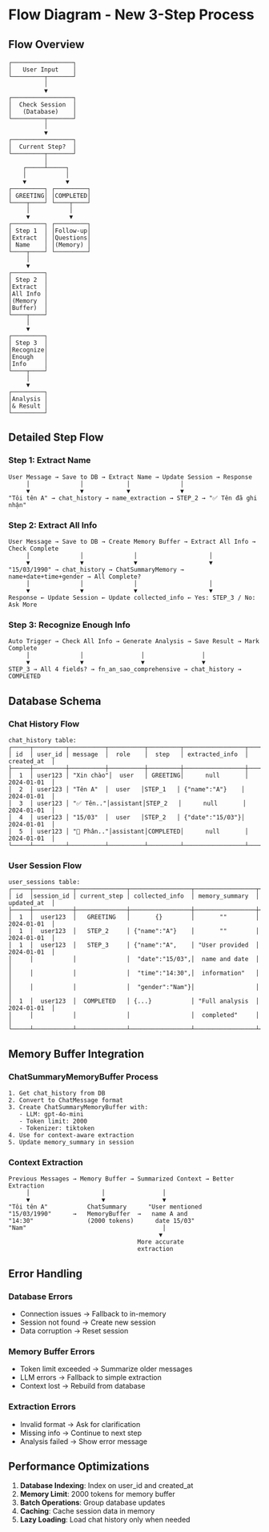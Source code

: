 # Flow Diagram - New 3-Step Process

## Flow Overview

```
┌─────────────────┐
│   User Input    │
└─────────┬───────┘
          │
          ▼
┌─────────────────┐
│  Check Session  │
│   (Database)    │
└─────────┬───────┘
          │
          ▼
┌─────────────────┐
│  Current Step?  │
└─────────┬───────┘
          │
    ┌─────┴─────┐
    │           │
    ▼           ▼
┌─────────┐ ┌─────────┐
│ GREETING│ │COMPLETED│
└────┬────┘ └────┬────┘
     │           │
     ▼           ▼
┌─────────┐ ┌─────────┐
│ Step 1  │ │Follow-up│
│Extract  │ │Questions│
│ Name    │ │(Memory) │
└────┬────┘ └─────────┘
     │
     ▼
┌─────────┐
│ Step 2  │
│Extract  │
│All Info │
│(Memory  │
│Buffer)  │
└────┬────┘
     │
     ▼
┌─────────┐
│ Step 3  │
│Recognize│
│Enough   │
│Info     │
└────┬────┘
     │
     ▼
┌─────────┐
│Analysis │
│& Result │
└─────────┘
```

## Detailed Step Flow

### Step 1: Extract Name
```
User Message → Save to DB → Extract Name → Update Session → Response
     │              │            │              │
     ▼              ▼            ▼              ▼
"Tôi tên A" → chat_history → name_extraction → STEP_2 → "✅ Tên đã ghi nhận"
```

### Step 2: Extract All Info
```
User Message → Save to DB → Create Memory Buffer → Extract All Info → Check Complete
     │              │              │                    │
     ▼              ▼              ▼                    ▼
"15/03/1990" → chat_history → ChatSummaryMemory → name+date+time+gender → All Complete?
     │              │              │                    │
     ▼              ▼              ▼                    ▼
Response ← Update Session ← Update collected_info ← Yes: STEP_3 / No: Ask More
```

### Step 3: Recognize Enough Info
```
Auto Trigger → Check All Info → Generate Analysis → Save Result → Mark Complete
     │              │                │                │
     ▼              ▼                ▼                ▼
STEP_3 → All 4 fields? → fn_an_sao_comprehensive → chat_history → COMPLETED
```

## Database Schema

### Chat History Flow
```
chat_history table:
┌─────┬─────────┬──────────┬──────────┬─────────┬─────────────────┬─────────────┐
│ id  │ user_id │ message  │  role    │  step   │ extracted_info  │ created_at  │
├─────┼─────────┼──────────┼──────────┼─────────┼─────────────────┼─────────────┤
│  1  │ user123 │ "Xin chào"│  user   │ GREETING│      null       │ 2024-01-01  │
│  2  │ user123 │ "Tên A"  │  user   │STEP_1   │ {"name":"A"}    │ 2024-01-01  │
│  3  │ user123 │ "✅ Tên.."│assistant│STEP_2   │      null       │ 2024-01-01  │
│  4  │ user123 │ "15/03"  │  user   │STEP_2   │ {"date":"15/03"}│ 2024-01-01  │
│  5  │ user123 │ "🔮 Phân.."│assistant│COMPLETED│      null       │ 2024-01-01  │
└─────┴─────────┴──────────┴──────────┴─────────┴─────────────────┴─────────────┘
```

### User Session Flow
```
user_sessions table:
┌─────┬───────────┬──────────────┬─────────────────┬─────────────────┬─────────────┐
│ id  │session_id │ current_step │ collected_info  │ memory_summary  │ updated_at  │
├─────┼───────────┼──────────────┼─────────────────┼─────────────────┼─────────────┤
│  1  │  user123  │   GREETING   │       {}        │       ""        │ 2024-01-01  │
│  1  │  user123  │   STEP_2     │ {"name":"A"}    │       ""        │ 2024-01-01  │
│  1  │  user123  │   STEP_3     │ {"name":"A",    │ "User provided  │ 2024-01-01  │
│     │           │              │  "date":"15/03",│  name and date  │             │
│     │           │              │  "time":"14:30",│  information"   │             │
│     │           │              │  "gender":"Nam"}│                 │             │
│  1  │  user123  │  COMPLETED   │ {...}           │ "Full analysis  │ 2024-01-01  │
│     │           │              │                 │  completed"     │             │
└─────┴───────────┴──────────────┴─────────────────┴─────────────────┴─────────────┘
```

## Memory Buffer Integration

### ChatSummaryMemoryBuffer Process
```
1. Get chat_history from DB
2. Convert to ChatMessage format
3. Create ChatSummaryMemoryBuffer with:
   - LLM: gpt-4o-mini
   - Token limit: 2000
   - Tokenizer: tiktoken
4. Use for context-aware extraction
5. Update memory_summary in session
```

### Context Extraction
```
Previous Messages → Memory Buffer → Summarized Context → Better Extraction
     │                    │                │
     ▼                    ▼                ▼
"Tôi tên A"           ChatSummary      "User mentioned
"15/03/1990"      →   MemoryBuffer  →   name A and
"14:30"               (2000 tokens)      date 15/03"
"Nam"                                      │
                                          ▼
                                    More accurate
                                    extraction
```

## Error Handling

### Database Errors
- Connection issues → Fallback to in-memory
- Session not found → Create new session
- Data corruption → Reset session

### Memory Buffer Errors
- Token limit exceeded → Summarize older messages
- LLM errors → Fallback to simple extraction
- Context lost → Rebuild from database

### Extraction Errors
- Invalid format → Ask for clarification
- Missing info → Continue to next step
- Analysis failed → Show error message

## Performance Optimizations

1. **Database Indexing**: Index on user_id and created_at
2. **Memory Limit**: 2000 tokens for memory buffer
3. **Batch Operations**: Group database updates
4. **Caching**: Cache session data in memory
5. **Lazy Loading**: Load chat history only when needed
